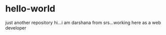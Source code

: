 # hello-world
just another repository
hi...i am darshana from srs...working here as a web developer

